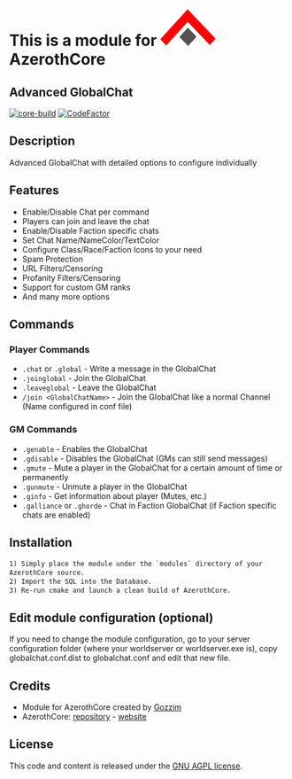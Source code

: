 # This is a module for  ![logo](https://raw.githubusercontent.com/azerothcore/azerothcore.github.io/master/images/logo-github.png) AzerothCore
## Advanced GlobalChat
[![core-build](https://github.com/Gozzim/mod-globalchat/actions/workflows/core-build.yml/badge.svg)](https://github.com/Gozzim/mod-globalchat)
[![CodeFactor](https://www.codefactor.io/repository/github/gozzim/mod-globalchat/badge)](https://www.codefactor.io/repository/github/gozzim/mod-globalchat)

## Description
Advanced GlobalChat with detailed options to configure individually 

## Features

- Enable/Disable Chat per command
- Players can join and leave the chat
- Enable/Disable Faction specific chats
- Set Chat Name/NameColor/TextColor
- Configure Class/Race/Faction Icons to your need
- Spam Protection
- URL Filters/Censoring
- Profanity Filters/Censoring
- Support for custom GM ranks
- And many more options

## Commands

### Player Commands
- `.chat` or `.global` - Write a message in the GlobalChat
- `.joinglobal` - Join the GlobalChat
- `.leaveglobal` - Leave the GlobalChat
- `/join <GlobalChatName>` - Join the GlobalChat like a normal Channel (Name configured in conf file)

### GM Commands
- `.genable` - Enables the GlobalChat
- `.gdisable` - Disables the GlobalChat (GMs can still send messages)
- `.gmute` - Mute a player in the GlobalChat for a certain amount of time or permanently
- `.gunmute` - Unmute a player in the GlobalChat
- `.ginfo` - Get information about player (Mutes, etc.)
- `.galliance` or `.ghorde` - Chat in Faction GlobalChat (if Faction specific chats are enabled)

## Installation
```
1) Simply place the module under the `modules` directory of your AzerothCore source. 
2) Import the SQL into the Database.
3) Re-run cmake and launch a clean build of AzerothCore.
```

## Edit module configuration (optional)
If you need to change the module configuration, go to your server configuration folder (where your worldserver or worldserver.exe is), copy globalchat.conf.dist to globalchat.conf and edit that new file.

## Credits
- Module for AzerothCore created by [Gozzim](https://github.com/Gozzim)
- AzerothCore: [repository](https://github.com/azerothcore) - [website](http://azerothcore.org/)

## License
This code and content is released under the [GNU AGPL license](https://github.com/Gozzim/mod-globalchat/blob/master/LICENSE).